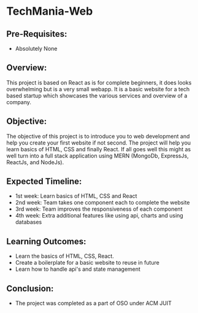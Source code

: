 # TechMania-Web

## Pre-Requisites:
- Absolutely None

## Overview:
This project is based on React as is for complete beginners, it does looks overwhelming but is a very small webapp. It is a basic website for a tech based startup which showcases the various services and overview of a company.

## Objective:
The objective of this project is to introduce you to web development and help you create your first website if not second. The project will help you learn basics of HTML, CSS and finally React. If all goes well this might as well turn into a full stack application using MERN (MongoDb, ExpressJs, ReactJs, and NodeJs). 

## Expected Timeline:
- 1st week: Learn basics of HTML, CSS and React
- 2nd week: Team takes one component each to complete the website
- 3rd week: Team improves the responsiveness of each component
- 4th week: Extra additional features like using api, charts and using databases

## Learning Outcomes:

- Learn the basics of HTML, CSS, React.
- Create a boilerplate for a basic website to reuse in future
- Learn how to handle api's and state management


## Conclusion:

- The project was completed as a part of OSO under ACM JUIT